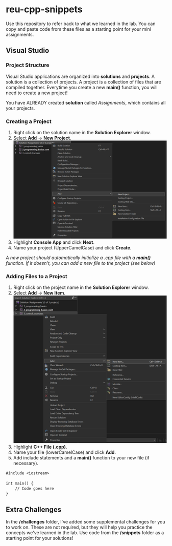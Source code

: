 # reu-cpp-snippets
Use this repository to refer back to what we learned in the lab. You can copy and paste code from these files as a starting point for your mini assignments.

## Visual Studio
### Project Structure
Visual Studio applications are organized into **solutions** and **projects**. A solution is a collection of projects. A project is a collection of files that are compiled together. Everytime you create a new **main()** function, you will need to create a new project!

You have ALREADY created **solution** called *Assignments*, which contains all your projects.

### Creating a Project
1. Right click on the solution name in the **Solution Explorer** window.
2. Select **Add** -> **New Project**.
![NewProjectImage](images/new_project.png)
3. Highlight **Console App** and click **Next**.
4. Name your project (UpperCamelCase) and click **Create**.

*A new project should automatically initialize a .cpp file with a **main()** function. If it doesn't, you can add a new file to the project (see below)*

### Adding Files to a Project
1. Right click on the project name in the **Solution Explorer** window.
2. Select **Add** -> **New Item**.
![NewFileImage](images/new_file.png)
3. Highlight **C++ File (.cpp)**.
4. Name your file (lowerCamelCase) and click **Add**.
5. Add include statements and a **main()** function to your new file (if necessary).
```{c++}
#include <iostream>

int main() {
    // Code goes here
}
```

## Extra Challenges
In the **/challenges** folder, I've added some supplemental challenges for you to work on. These are not required, but they will help you practice the concepts we've learned in the lab. Use code from the **/snippets** folder as a starting point for your solutions!